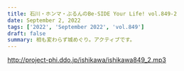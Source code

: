 ```yaml
---
title: 石川・ホンマ・ぶるんのBe-SIDE Your Life! vol.849-2
date: September 2, 2022
tags: ['2022', 'September 2022', 'vol.849']
draft: false
summary: 相も変わらず城めぐり。アクティブです。
---
```


http://project-phi.ddo.jp/ishikawa/ishikawa849_2.mp3